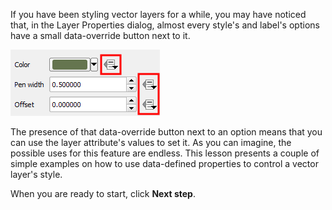 If you have been styling vector layers for a while, you may have noticed that, in the Layer Properties dialog, almost every style's and label's options have a small data-override button next to it.

![data_override_buttons.png](data_override_buttons.png)

The presence of that data-override button next to an option means that you can use the layer attribute's values to set it. As you can imagine, the possible uses for this feature are endless. This lesson presents a couple of simple examples on how to use data-defined properties to control a vector layer's style.

When you are ready to start, click **Next step**.